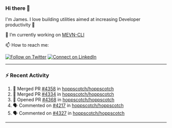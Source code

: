 ### Hi there 👋

I'm James. I love building utilities aimed at increasing Developer productivity :raised_hands: 

🔭 I’m currently working on [MEVN-CLI](https://github.com/madlabsinc/mevn-cli)

📫 How to reach me:

[![Follow on Twitter](https://img.shields.io/badge/--twitter?label=Twitter&logo=Twitter&style=social)](https://twitter.com/james_madhacks) [![Connect on LinkedIn](https://img.shields.io/badge/--linkedin?label=LinkedIn&logo=LinkedIn&style=social)](https://www.linkedin.com/in/jamesgeorge007)

---

### :zap: Recent Activity

<!--START_SECTION:activity-->
1. 🎉 Merged PR [#4358](https://github.com/hoppscotch/hoppscotch/pull/4358) in [hoppscotch/hoppscotch](https://github.com/hoppscotch/hoppscotch)
2. 🎉 Merged PR [#4334](https://github.com/hoppscotch/hoppscotch/pull/4334) in [hoppscotch/hoppscotch](https://github.com/hoppscotch/hoppscotch)
3. 💪 Opened PR [#4368](https://github.com/hoppscotch/hoppscotch/pull/4368) in [hoppscotch/hoppscotch](https://github.com/hoppscotch/hoppscotch)
4. 🗣 Commented on [#4217](https://github.com/hoppscotch/hoppscotch/pull/4217#issuecomment-2355438390) in [hoppscotch/hoppscotch](https://github.com/hoppscotch/hoppscotch)
5. 🗣 Commented on [#4327](https://github.com/hoppscotch/hoppscotch/issues/4327#issuecomment-2345633602) in [hoppscotch/hoppscotch](https://github.com/hoppscotch/hoppscotch)
<!--END_SECTION:activity-->

---

<!--
**jamesgeorge007/jamesgeorge007** is a ✨ _special_ ✨ repository because its `README.md` (this file) appears on your GitHub profile.

Here are some ideas to get you started:

- 🌱 I’m currently learning ...
- 👯 I’m looking to collaborate on ...
- 🤔 I’m looking for help with ...
- 💬 Ask me about ...
- 😄 Pronouns: ...
- ⚡ Fun fact: ...
-->
